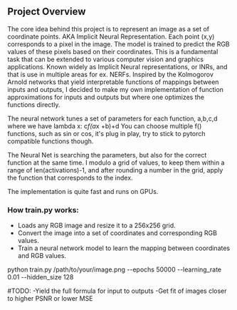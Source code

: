 ## Project Overview

The core idea behind this project is to represent an image as a set of coordinate points. AKA Implicit Neural Representation.
Each point (x,y) corresponds to a pixel in the image. The model is trained to predict the RGB values of these pixels based on their coordinates. 
This is a fundamental task that can be extended to various computer vision and graphics applications. Known widely as Implicit Neural representations, or INRs, and that is use in multiple areas for ex. NERFs.
Inspired by the Kolmogorov Arnold networks that yield interpretable functions of mappings between inputs and outputs,
I decided to make my own implementation of function approximations for inputs and outputs but where one optimizes the functions directly.

The neural network tunes a set of parameters for each function, a,b,c,d where we have lambda x: c*f(a*x +b)+d
You can choose multiple f() functions, such as sin or cos, it's plug in play, try to stick to pytorch compatible functions though. 

The Neural Net is searching the parameters, but also for the correct function at the same time.
I modulo a grid of values, to keep them within a range of len(activations)-1, and after rounding a number in the grid,
apply the function that corresponds to the index.

The implementation is quite fast and runs on GPUs. 

### How train.py works:

- Loads any RGB image and resize it to a 256x256 grid.
- Convert the image into a set of coordinates and corresponding RGB values.
- Train a neural network model to learn the mapping between coordinates and RGB values.

python train.py /path/to/your/image.png --epochs 50000 --learning_rate 0.01 --hidden_size 128

#TODO:
-Yield the full formula for input to outputs
-Get fit of images closer to higher PSNR or lower MSE 

